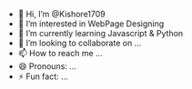- 👋 Hi, I’m @Kishore1709
- 👀 I’m interested in WebPage Designing
- 🌱 I’m currently learning Javascript & Python
- 💞️ I’m looking to collaborate on ...
- 📫 How to reach me ...
- 😄 Pronouns: ...
- ⚡ Fun fact: ...

<!---
Kishore1709/Kishore1709 is a ✨ special ✨ repository because its `README.md` (this file) appears on your GitHub profile.
You can click the Preview link to take a look at your changes.
--->
